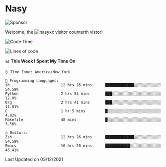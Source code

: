 # Nasy

<!--
<p align="center">
<img height="200" src="https://github-readme-stats.vercel.app/api?username=nasyxx&count_private=true&show_icons=true&theme=dracula&include_all_commits=true"/>
<img height="200" src="https://github-readme-stats.vercel.app/api/top-langs/?username=nasyxx&theme=dracula&hide=html,jupyter+notebook&count_private=true&show_icons=true"/>
</p>

  
----------------
-->

![Sponsor](https://img.shields.io/static/v1.svg?label=Sponsor&message=%E2%9D%A4&logo=GitHub&style=flat&color=pink)
 
Welcome, the ![nasyxx visitor counter](https://count.getloli.com/get/@nasyxx?theme=rule34)th vistor!
 
<!--START_SECTION:waka-->
![Code Time](http://img.shields.io/badge/Code%20Time-1%2C514%20hrs%2029%20mins-blue)

![Lines of code](https://img.shields.io/badge/From%20Hello%20World%20I%27ve%20Written-5%20Million%20lines%20of%20code-blue)

📊 **This Week I Spent My Time On** 

```text
⌚︎ Time Zone: America/New_York

💬 Programming Languages: 
sh                       12 hrs 26 mins      █████████████░░░░░░░░░░░░   54.59% 
Python                   2 hrs 54 mins       ███░░░░░░░░░░░░░░░░░░░░░░   12.8% 
Org                      2 hrs 41 mins       ███░░░░░░░░░░░░░░░░░░░░░░   11.81% 
C                        1 hr 5 mins         █░░░░░░░░░░░░░░░░░░░░░░░░   4.82% 
Makefile                 48 mins             █░░░░░░░░░░░░░░░░░░░░░░░░   3.56%

🔥 Editors: 
Zsh                      12 hrs 26 mins      █████████████░░░░░░░░░░░░   54.59% 
Emacs                    10 hrs 20 mins      ███████████░░░░░░░░░░░░░░   45.41%

```


 Last Updated on 03/12/2021
<!--END_SECTION:waka-->

<!-- ![visitors](https://visitor-badge.laobi.icu/badge?page_id=nasyxx.nasyxx) -->
